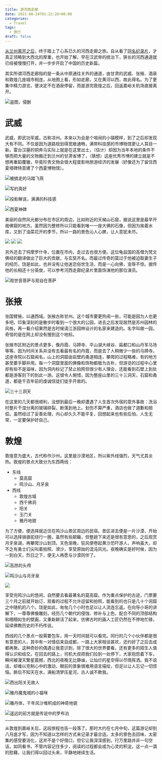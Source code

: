 ```yaml
---
title: 游河西走廊
date: 2021-08-24T01:22:26+08:00
categories:
  - Travel
tags:
  - 旅行
draft: false
---
```


[从兰州离开之后](/posts/visit-lanzhou)，终于踏上了心系已久的河西走廊之旅。自从看了[同名纪录片](https://www.bilibili.com/bangumi/media/md20790/)，才真正领略到大西北的厚重，也开始了解，早在汉武帝的统治下，狭长的河西通道就已经被慢慢打开，并一步步开启了中国的历史新篇。

其实所谓河西走廊指的是一条从中原通往关外的通道，由甘肃的武威、张掖、酒泉和敦煌几座城市相连，从地图上看，形如走廊，又在黄河以西，故此得名。为了更集中精力游览，便决定不在酒泉停留，而是游完敦煌之后，回返嘉峪关机场直接离开。

![](https://static.iamgodot.com/content/images/hexizoulang.png)盗图，侵删

# 武威

武威，即武功军威，古称凉州。本来以为会是个喧闹的小镇模样，到了之后却发现大有不同。不仅是因为道路规划得宽敞通畅，满带科技感的市博物馆更让人耳目一新。雷台汉墓的铜奔马实际上就是在这里出土，（估计）却因为当年本地的条件不够而把大量的文物搬迁到兰州的甘肃省博了，（猜想）这座优秀市博的建立就是不想再重蹈覆辙，毕竟珍贵文物会很大程度影响旅游经济的发展（好像还为了留住西夏塔碑特意建了个西夏博物馆）。

![](https://static.iamgodot.com/content/images/2021-07-01%2014.10.45.jpg)被掳走的马踏飞燕

![](https://static.iamgodot.com/content/images/2021-07-04%2015.31.16.jpg)写的真好

![](https://static.iamgodot.com/content/images/2021-07-04%2015.39.25.jpg)投影解说，满满的科技感

![](https://static.iamgodot.com/content/images/2021-07-04%2016.37.31.jpg)西夏神碑

美丽的自然风光都分布在市区的周边，比如附近的天梯山石窟，据说这里是最早开凿佛窟的地方。虽然因为整修所以只能看到唯一一座大佛的石像，但因为挨着水库，又到了油菜花开的季节，所以一路的景色沁人心脾，让人意犹未尽。

![](https://static.iamgodot.com/content/images/2021-07-10%2017.33.24.jpg)
![](https://static.iamgodot.com/content/images/2021-07-05%2013.29.42.jpg)
![](https://static.iamgodot.com/content/images/2021-07-05%2015.42.41.jpg)

另外还去了鸠摩罗什寺，位置在市内，走过去也很方便。这位龟兹国的高僧为梵文佛经的翻译做出了巨大的贡献，与玄奘齐名。而最过传奇的莫过于他被迫取妻生子的经历，饶是如此，也并没有让他迷恋俗世生活，而是一心向佛，宠辱不惊。据传他的长相还十分英俊，可以参考河西走廊纪录片里面饰演他的那位演员。

![](https://static.iamgodot.com/content/images/2021-07-04%2017.36.14.jpg)观世音菩萨与观自在菩萨

# 张掖

张国臂掖，以通西域。张掖古称甘州。这个城市要更热闹一些，可能是因为人也更多吧。印象深刻的是散步时看到一个很大的公园，进去之后发现居然是苏州园林的风格，再一看介绍果然是古时候请江浙园林设计的名家来建造的。名字叫做一园，奇怪的是在网上却没有搜到这个地标。

张掖市区附近的景点更多，像丹霞、马蹄寺、平山湖大峡谷、扁都口和山丹军马场等等。因为时间关系并没有去看最有名的丹霞，而是去了人稍微少一些的马蹄寺。这座寺院以石窟闻名，山上的洞窟由岩壁的甬道相连，攀爬的过程略难，有的地方甚至要手脚并用。每一个洞窟里面的佛像和饰物都极为古朴，但游览的过程中心里却有些不是滋味，因为洞内标记了禁止拍照但很少有人理会，还能看到石壁上到处都是游客刻下的到此一游。这很令人惋惜，因为整座山里的三十三洞天，石窟和甬道，都是千百年前的虔诚信徒们徒手开凿的。

![](https://static.iamgodot.com/content/images/2021-07-08%2010.34.11.jpg)三十三洞天

在这里的几天都很顺利，没想到最后一晚却遭遇了人生首次外宿的意外事故：洗浴时整片干湿分离的玻璃碎裂、断落到地上。划伤不算严重，酒店也做了道歉和赔偿。虽然经过了妥善处理，内心却久久不能平复，回想起来也有些后怕，人生无常，一定要保护好自己。

# 敦煌

敦煌意为盛大，古代称作沙州。这里是沙漠地区，所以紫外线强烈，天气尤其炎热。敦煌的景点大致分为东西两线：

- 东线
  - 莫高窟
  - 鸣沙山、月牙泉
- 西线
  - 敦煌古城
  - 西千佛洞
  - 阳关
  - 玉门关
  - 雅丹地貌

为了方便，便选择就近住在鸣沙山景区周边的民宿。景区进去便是一片沙漠，开始可以选择骑骆驼绕行一圈，虽然有些颠簸，但整趟下来还是很有意思的，之后观赏月牙泉湖，再攀爬沙山到顶。天色渐晚，狂风便卷起黄沙恐吓游人，声响虽大，却不乏有勇士们尖叫着拍照、滑沙，享受原始的混沌风光。夜晚确实是好时候，因为一到白天，烈日之下，便无人再愿与沙漠同伴了。

![](https://static.iamgodot.com/content/images/2021-07-09%2019.17.11.jpg)高昂的头颅

![](https://static.iamgodot.com/content/images/2021-07-09%2021.02.16.jpg)鸣沙山与月牙泉

![](https://static.iamgodot.com/content/images/2021-07-09%2021.59.23.jpg)

享受完鸣沙山的悠闲，自然要去看最著名的莫高窟。作为重点保护的古迹，门票要三个月之前就开始订，观看的过程不允许逗留和拍照，能看到的也只是几十个洞窟之中随机的八个。饶是如此，匆匆几个小时也足以让人流连忘返。在向导小哥的讲解下，一尊尊佛像雕刻，经历几个朝代的侵蚀、修补与上色，配合不同的顶部结构和栩栩如生的壁画，又重新鲜活了起来，仿佛古时的画人工匠仍然在不停地忙碌，延续佛教历史的不朽传说。

西线的几个景点一般需要包车，用一天时间就可以看完。同行的几个小伙伴都是很有意思的人，其中有一对情侣来自成都，一路上大家相谈甚欢，还约好了之后去成都再聚。这种奇妙的偶遇让我意识到，除了很大的世界要看，还有更多的陌生人值得认识和结交。在回去的路上，司机大叔把我们拉到一处停下，大家抱怨着下车，瞬间被漫天繁星震撼，西北的夜晚无比静谧，让灿烂的星空得以尽情挥洒。我不说话，却难以克制心中的激动，眼前的景象很难用语言描绘，但足以让人忘记一切烦恼。醉后不知天在水，满船清梦压星河，古人诚不欺我。

![](https://static.iamgodot.com/content/images/2021-07-11%2012.45.22.jpg)西出阳关无故人

![](https://static.iamgodot.com/content/images/2021-07-11%2019.07.40.jpg)雅丹魔鬼城的小猫咪

![](https://static.iamgodot.com/content/images/2021-07-11%2019.41.00.jpg)雅丹体，千年风沙堆积成的神奇地貌

![](https://static.iamgodot.com/content/images/2021-07-11%2020.09.10.jpg)遥远的前方就是传说中的罗布泊

---

从敦煌到嘉峪关后，这段旅程也告一段落了。那时大约在七月中旬，这篇游记却到八月底才写，因为不知道以怎样的方式来记录才最合适。太多的景色去回味，太密集的感受要消化，这并不是个好借口，但它让我深深感到，行万里路并非一句空话，如同看书，不管内容记住多少，阅读的过程都会成为心灵的积淀。这一点一滴的慰藉，让我们得以回过头来，平静地继续生活。
